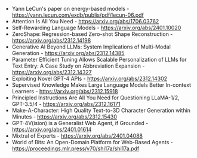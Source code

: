 - Yann LeCun's paper on energy-based models - https://yann.lecun.com/exdb/publis/pdf/lecun-06.pdf  
- Attention Is All You Need - https://arxiv.org/abs/1706.03762  
- Self-Rewarding Language Models - https://arxiv.org/abs/2401.10020  
- ZeroShape: Regression-based Zero-shot Shape Reconstruction - https://arxiv.org/abs/2312.14198  
- Generative AI Beyond LLMs: System Implications of Multi-Modal Generation - https://arxiv.org/abs/2312.14385  
- Parameter Efficient Tuning Allows Scalable Personalization of LLMs for Text Entry: A Case Study on Abbreviation Expansion - https://arxiv.org/abs/2312.14327  
- Exploiting Novel GPT-4 APIs - https://arxiv.org/abs/2312.14302  
- Supervised Knowledge Makes Large Language Models Better In-context Learners - https://arxiv.org/abs/2312.15918  
- Principled Instructions Are All You Need for Questioning LLaMA-1/2, GPT-3.5/4 - https://arxiv.org/abs/2312.16171  
- Make-A-Character: High Quality Text-to-3D Character Generation within Minutes - https://arxiv.org/abs/2312.15430  
- GPT-4V(ision) is a Generalist Web Agent, if Grounded - https://arxiv.org/abs/2401.01614  
- Mixtral of Experts - https://arxiv.org/abs/2401.04088  
- World of Bits: An Open-Domain Platform for Web-Based Agents - https://proceedings.mlr.press/v70/shi17a/shi17a.pdf  

